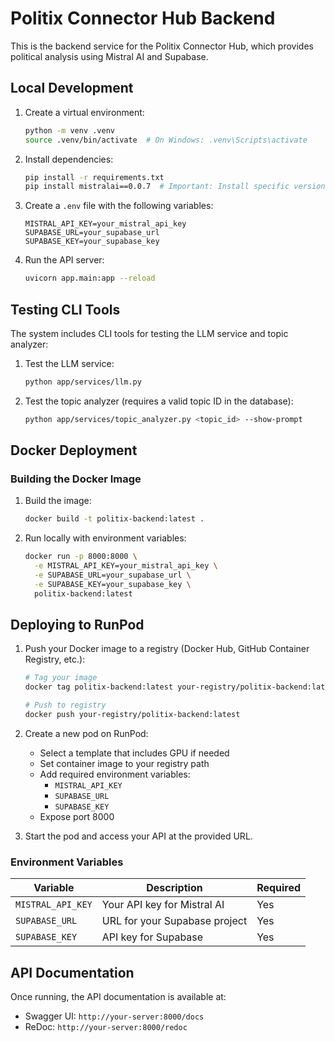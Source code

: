 # Politix Connector Hub Backend

This is the backend service for the Politix Connector Hub, which provides political analysis using Mistral AI and Supabase.

## Local Development

1. Create a virtual environment:
   ```bash
   python -m venv .venv
   source .venv/bin/activate  # On Windows: .venv\Scripts\activate
   ```

2. Install dependencies:
   ```bash
   pip install -r requirements.txt
   pip install mistralai==0.0.7  # Important: Install specific version
   ```

3. Create a `.env` file with the following variables:
   ```
   MISTRAL_API_KEY=your_mistral_api_key
   SUPABASE_URL=your_supabase_url
   SUPABASE_KEY=your_supabase_key
   ```

4. Run the API server:
   ```bash
   uvicorn app.main:app --reload
   ```

## Testing CLI Tools

The system includes CLI tools for testing the LLM service and topic analyzer:

1. Test the LLM service:
   ```bash
   python app/services/llm.py
   ```

2. Test the topic analyzer (requires a valid topic ID in the database):
   ```bash
   python app/services/topic_analyzer.py <topic_id> --show-prompt
   ```

## Docker Deployment

### Building the Docker Image

1. Build the image:
   ```bash
   docker build -t politix-backend:latest .
   ```

2. Run locally with environment variables:
   ```bash
   docker run -p 8000:8000 \
     -e MISTRAL_API_KEY=your_mistral_api_key \
     -e SUPABASE_URL=your_supabase_url \
     -e SUPABASE_KEY=your_supabase_key \
     politix-backend:latest
   ```

## Deploying to RunPod

1. Push your Docker image to a registry (Docker Hub, GitHub Container Registry, etc.):
   ```bash
   # Tag your image
   docker tag politix-backend:latest your-registry/politix-backend:latest
   
   # Push to registry
   docker push your-registry/politix-backend:latest
   ```

2. Create a new pod on RunPod:
   - Select a template that includes GPU if needed
   - Set container image to your registry path
   - Add required environment variables:
     - `MISTRAL_API_KEY`
     - `SUPABASE_URL`
     - `SUPABASE_KEY`
   - Expose port 8000

3. Start the pod and access your API at the provided URL.

### Environment Variables

| Variable | Description | Required |
|----------|-------------|----------|
| `MISTRAL_API_KEY` | Your API key for Mistral AI | Yes |
| `SUPABASE_URL` | URL for your Supabase project | Yes |
| `SUPABASE_KEY` | API key for Supabase | Yes |

## API Documentation

Once running, the API documentation is available at:
- Swagger UI: `http://your-server:8000/docs`
- ReDoc: `http://your-server:8000/redoc` 